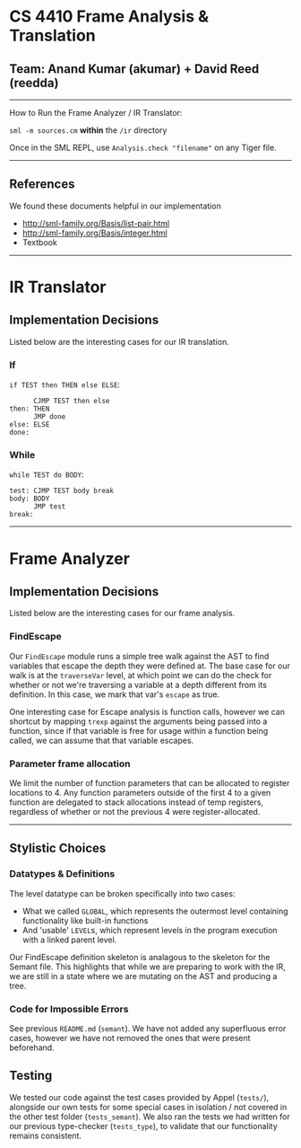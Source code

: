 # CS 4410 Frame Analysis & Translation
## Team: Anand Kumar (akumar) + David Reed (reedda)

---
How to Run the Frame Analyzer / IR Translator:

`sml -m sources.cm` **within** the `/ir` directory

Once in the SML REPL, use `Analysis.check "filename"` on any Tiger file.

---

## References

We found these documents helpful in our implementation
* http://sml-family.org/Basis/list-pair.html
* http://sml-family.org/Basis/integer.html
* Textbook

---

# IR Translator

## Implementation Decisions

Listed below are the interesting cases for our IR translation.

### If

`if TEST then THEN else ELSE`:

```
      CJMP TEST then else
then: THEN
      JMP done
else: ELSE
done:
```

### While

`while TEST do BODY`:

```
test: CJMP TEST body break
body: BODY
      JMP test
break:
```

---

# Frame Analyzer

## Implementation Decisions

Listed below are the interesting cases for our frame analysis.

### FindEscape

Our `FindEscape` module runs a simple tree walk against the AST to find variables
that escape the depth they were defined at. The base case for our walk is at the
`traverseVar` level, at which point we can do the check for whether or not we're
traversing a variable at a depth different from its definition. In this case,
we mark that var's `escape` as true.

One interesting case for Escape analysis is function calls, however we can
shortcut by mapping `trexp` against the arguments being passed into a function,
since if that variable is free for usage within a function being called, we
can assume that that variable escapes.

### Parameter frame allocation

We limit the number of function parameters that can be allocated to register locations
to 4. Any function parameters outside of the first 4 to a given function
are delegated to stack allocations instead of temp registers, regardless of
whether or not the previous 4 were register-allocated.

---

## Stylistic Choices

### Datatypes & Definitions
The level datatype can be broken specifically into two cases:
* What we called `GLOBAL`, which represents the outermost level containing functionality like built-in functions
* And 'usable' `LEVEL`s, which represent levels in the program execution with a linked parent level.

Our FindEscape definition skeleton is analagous to the skeleton for the Semant file. This highlights that while we
are preparing to work with the IR, we are still in a state where we are mutating on the AST and producing a tree.

### Code for Impossible Errors

See previous `README.md` (`semant`). We have not added any superfluous error cases,
however we have not removed the ones that were present beforehand.

## Testing

We tested our code against the test cases provided by Appel (`tests/`), alongside
our own tests for some special cases in isolation / not covered in the other test
folder (`tests_semant`).  We also ran the tests we had written for our previous
type-checker (`tests_type`), to validate that our functionality remains consistent.
